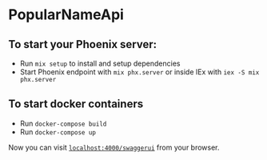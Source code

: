 # PopularNameApi

## To start your Phoenix server:

  * Run `mix setup` to install and setup dependencies
  * Start Phoenix endpoint with `mix phx.server` or inside IEx with `iex -S mix phx.server`

## To start docker containers
  * Run `docker-compose build`
  * Run `docker-compose up`

Now you can visit [`localhost:4000/swaggerui`](http://localhost:4000/swaggerui) from your browser.
